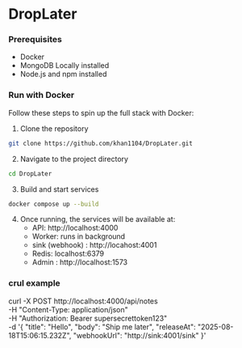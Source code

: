 # DropLater 


### Prerequisites
- Docker
- MongoDB Locally installed
- Node.js and npm installed

###  Run with Docker 

Follow these steps to spin up the full stack with Docker:

1. Clone the repository

```bash
git clone https://github.com/khan1104/DropLater.git
```

2. Navigate to the project directory
```bash
cd DropLater
```

3. Build and start services 
```bash
docker compose up --build
```

4. Once running, the services will be available at:
   - API:        http://localhost:4000
   - Worker:     runs in background
   - sink (webhook) :  http://locahost:4001
   - Redis:      localhost:6379
   - Admin :   http://localhost:1573

### crul example

curl -X POST http://localhost:4000/api/notes \
  -H "Content-Type: application/json" \
  -H "Authorization: Bearer supersecrettoken123" \
  -d '{
    "title": "Hello",
    "body": "Ship me later",
    "releaseAt": "2025-08-18T15:06:15.232Z",
    "webhookUrl": "http://sink:4001/sink"
  }'

